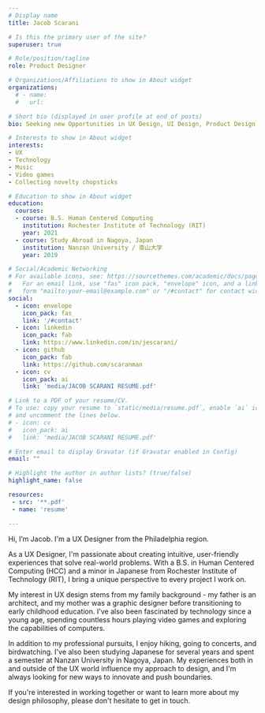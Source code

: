 ```yaml
---
# Display name
title: Jacob Scarani

# Is this the primary user of the site?
superuser: true

# Role/position/tagline
role: Product Designer

# Organizations/Affiliations to show in About widget
organizations:
  # - name: 
  #   url: 

# Short bio (displayed in user profile at end of posts)
bio: Seeking new Opportunities in UX Design, UI Design, Product Design, and Interaction Design.

# Interests to show in About widget
interests:
- UX
- Technology
- Music
- Video games
- Collecting novelty chopsticks

# Education to show in About widget
education:
  courses:
  - course: B.S. Human Centered Computing
    institution: Rochester Institute of Technology (RIT)
    year: 2021
  - course: Study Abroad in Nagoya, Japan
    institution: Nanzan University / 南山大学
    year: 2019

# Social/Academic Networking
# For available icons, see: https://sourcethemes.com/academic/docs/page-builder/#icons
#   For an email link, use "fas" icon pack, "envelope" icon, and a link in the
#   form "mailto:your-email@example.com" or "/#contact" for contact widget.
social:
  - icon: envelope
    icon_pack: fas
    link: '/#contact'
  - icon: linkedin
    icon_pack: fab
    link: https://www.linkedin.com/in/jescarani/
  - icon: github
    icon_pack: fab
    link: https://github.com/scaranman
  - icon: cv
    icon_pack: ai
    link: 'media/JACOB SCARANI RESUME.pdf'

# Link to a PDF of your resume/CV.
# To use: copy your resume to `static/media/resume.pdf`, enable `ai` icons in `params.toml`, 
# and uncomment the lines below.
# - icon: cv
#   icon_pack: ai
#   link: 'media/JACOB SCARANI RESUME.pdf'

# Enter email to display Gravatar (if Gravatar enabled in Config)
email: ""

# Highlight the author in author lists? (true/false)
highlight_name: false

resources:
 - src: '**.pdf'
 - name: 'resume'

---
```


Hi, I’m Jacob. I'm a UX Designer from the Philadelphia region. 

As a UX Designer, I'm passionate about creating intuitive, user-friendly experiences that solve real-world problems. With a B.S. in Human Centered Computing (HCC) and a minor in Japanese from Rochester Institute of Technology (RIT), I bring a unique perspective to every project I work on.

My interest in UX design stems from my family background - my father is an architect, and my mother was a graphic designer before transitioning to early childhood education. I've also been fascinated by technology since a young age, spending countless hours playing video games and exploring the capabilities of computers.

In addition to my professional pursuits, I enjoy hiking, going to concerts, and birdwatching. I've also been studying Japanese for several years and spent a semester at Nanzan University in Nagoya, Japan. My experiences both in and outside of the UX world influence my approach to design, and I'm always looking for new ways to innovate and push boundaries.

If you're interested in working together or want to learn more about my design philosophy, please don't hesitate to get in touch.